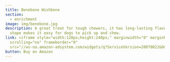 ```yaml
---
title: Benebone Wishbone
section:
  - enrichment
image: img/benebone.jpg
description: A great treat for tough chewers, it has long-lasting flavor and the
  shape makes it easy for dogs to pick up and chew.
link: <iframe style="width:120px;height:240px;" marginwidth="0" marginheight="0"
  scrolling="no" frameborder="0"
  src="//ws-na.amazon-adsystem.com/widgets/q?ServiceVersion=20070822&OneJS=1&Operation=GetAdHtml&MarketPlace=US&source=ac&ref=tf_til&ad_type=product_link&tracking_id=saratogaspr04-20&marketplace=amazon&region=US&placement=B07RBR1Y83&asins=B07RBR1Y83&linkId=cfc0c9314758d6a9706449f6f4c5f47f&show_border=false&link_opens_in_new_window=false&price_color=333333&title_color=0066c0&bg_color=ffffff">     </iframe>
button: Buy on Amazon
---
```

